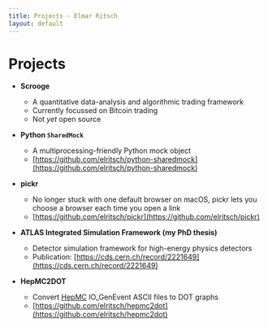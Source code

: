 ```yaml
---
title: Projects - Elmar Ritsch
layout: default
---
```


Projects
========

* **Scrooge**
  - A quantitative data-analysis and algorithmic trading framework
  - Currently focussed on Bitcoin trading
  - Not *yet* open source

* **Python `SharedMock`**
  - A multiprocessing-friendly Python mock object
  - [https://github.com/elritsch/python-sharedmock](https://github.com/elritsch/python-sharedmock)

* **pickr**
  - No longer stuck with one default browser on macOS, pickr lets you choose a browser each time you open a link
  - [https://github.com/elritsch/pickr](https://github.com/elritsch/pickr)

* **ATLAS Integrated Simulation Framework (my PhD thesis)**
  - Detector simulation framework for high-energy physics detectors
  - Publication: [https://cds.cern.ch/record/2221649](https://cds.cern.ch/record/2221649)

* **HepMC2DOT**
  - Convert [HepMC](http://hepmc.web.cern.ch/hepmc/) IO_GenEvent ASCII files to DOT graphs
  - [https://github.com/elritsch/hepmc2dot](https://github.com/elritsch/hepmc2dot)
